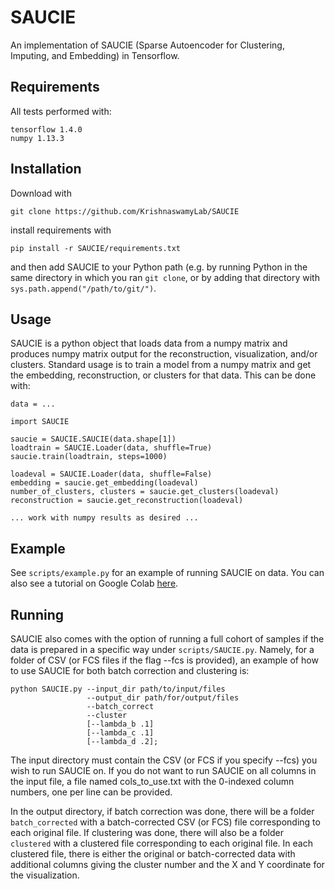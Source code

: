 # SAUCIE
An implementation of SAUCIE (Sparse Autoencoder for Clustering, Imputing, and Embedding) in Tensorflow.

## Requirements
All tests performed with:
```
tensorflow 1.4.0
numpy 1.13.3
```

## Installation

Download with

```
git clone https://github.com/KrishnaswamyLab/SAUCIE
```

install requirements with

```
pip install -r SAUCIE/requirements.txt
```

and then add SAUCIE to your Python path (e.g. by running Python in the same directory in which you ran `git clone`, or by adding that directory with `sys.path.append("/path/to/git/")`.


## Usage
SAUCIE is a python object that loads data from a numpy matrix and produces numpy matrix output for the reconstruction, visualization, and/or clusters. Standard usage is to train a model from a numpy matrix and get the embedding, reconstruction, or clusters for that data. This can be done with:
```
data = ...

import SAUCIE

saucie = SAUCIE.SAUCIE(data.shape[1])
loadtrain = SAUCIE.Loader(data, shuffle=True)
saucie.train(loadtrain, steps=1000)

loadeval = SAUCIE.Loader(data, shuffle=False)
embedding = saucie.get_embedding(loadeval)
number_of_clusters, clusters = saucie.get_clusters(loadeval)
reconstruction = saucie.get_reconstruction(loadeval)

... work with numpy results as desired ...
```

## Example
See `scripts/example.py` for an example of running SAUCIE on data. You can also see a tutorial on Google Colab [here](https://colab.research.google.com/github/KrishnaswamyLab/SingleCellWorkshop/blob/master/exercises/Deep_Learning/notebooks/02_Answers_Exploratory_analysis_of_single_cell_data_with_SAUCIE.ipynb).

## Running
SAUCIE also comes with the option of running a full cohort of samples if the data is prepared in a specific way under `scripts/SAUCIE.py`. Namely, for a folder of CSV (or FCS files if the flag --fcs is provided), an example of how to use SAUCIE for both batch correction and clustering is:
```
python SAUCIE.py --input_dir path/to/input/files
                 --output_dir path/for/output/files
                 --batch_correct
                 --cluster
                 [--lambda_b .1]
                 [--lambda_c .1]
                 [--lambda_d .2];
```
The input directory must contain the CSV (or FCS if you specify --fcs) you wish to run SAUCIE on. If you do not want to run SAUCIE on all columns in the input file, a file named cols_to_use.txt with the 0-indexed column numbers, one per line can be provided.

In the output directory, if batch correction was done, there will be a folder ```batch_corrected``` with a batch-corrected CSV (or FCS) file corresponding to each original file. If clustering was done, there will also be a folder ```clustered``` with a clustered file corresponding to each original file. In each clustered file, there is either the original or batch-corrected data with additional columns giving the cluster number and the X and Y coordinate for the visualization.
